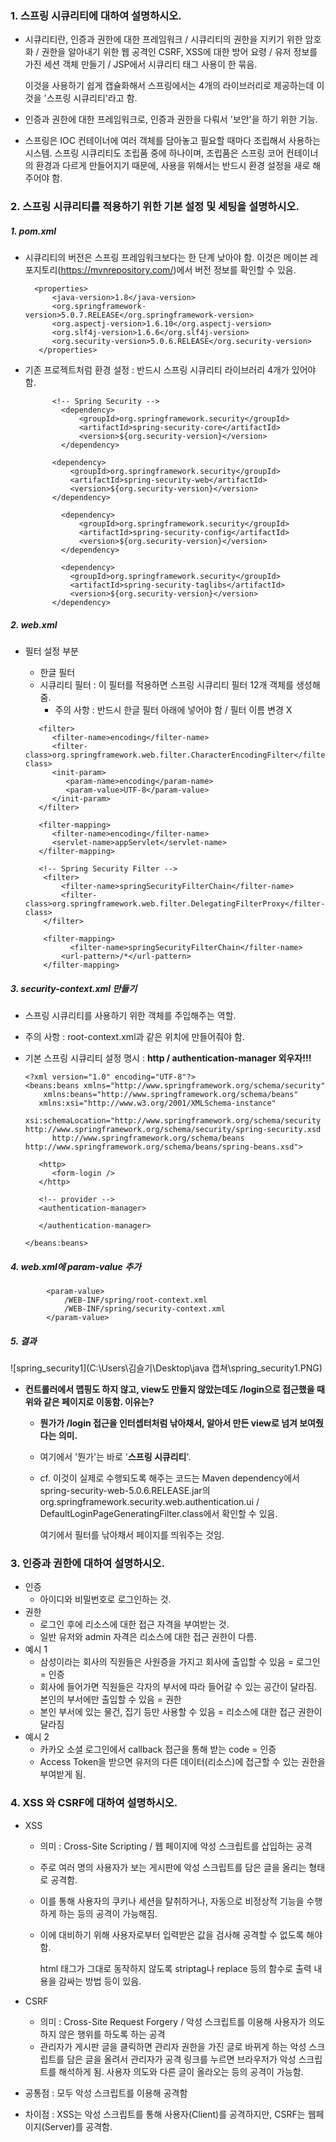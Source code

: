### 1. 스프링 시큐리티에 대하여 설명하시오.

- 시큐리티란, 인증과 권한에 대한 프레임워크 / 시큐리티의 권한을 지키기 위한 암호화 / 권한을 알아내기 위한 웹 공격인 CSRF, XSS에 대한 방어 요령 / 유저 정보를 가진 세션 객체 만들기 / JSP에서 시큐리티 태그 사용이 한 묶음.

  이것을 사용하기 쉽게 캡슐화해서 스프링에서는 4개의 라이브러리로 제공하는데 이것을 '스프링 시큐리티'라고 함.

- 인증과 권한에 대한 프레임워크로, 인증과 권한을 다뤄서 '보안'을 하기 위한 기능.

- 스프링은 IOC 컨테이너에 여러 객체를 담아놓고 필요할 때마다 조립해서 사용하는 시스템. 스프링 시큐리티도  조립품 중에 하나이며, 조립품은 스프링 코어 컨테이너의 환경과 다르게 만들어지기 때문에, 사용을 위해서는 반드시 환경 설정을 새로 해주어야 함.









### 2. 스프링 시큐리티를 적용하기 위한 기본 설정 및 세팅을 설명하시오.

##### 1. pom.xml

- 시큐리티의 버전은 스프링 프레임워크보다는 한 단계 낮아야 함. 이것은 메이븐 레포지토리(https://mvnrepository.com/)에서 버전 정보를 확인할 수 있음.

  ```
    <properties>
        <java-version>1.8</java-version>
        <org.springframework-version>5.0.7.RELEASE</org.springframework-version>
        <org.aspectj-version>1.6.10</org.aspectj-version>
        <org.slf4j-version>1.6.6</org.slf4j-version>
        <org.security-version>5.0.6.RELEASE</org.security-version>
     </properties>
  ```

- 기존 프로젝트처럼 환경 설정 : 반드시 스프링 시큐리티 라이브러리 4개가 있어야 함.

  ```
  		<!-- Spring Security -->
          <dependency>
              <groupId>org.springframework.security</groupId>
              <artifactId>spring-security-core</artifactId>
              <version>${org.security-version}</version>
          </dependency>
          
  		<dependency>
  		    <groupId>org.springframework.security</groupId>
  		    <artifactId>spring-security-web</artifactId>
  		    <version>${org.security-version}</version>
  		</dependency>
  		
          <dependency>
              <groupId>org.springframework.security</groupId>
              <artifactId>spring-security-config</artifactId>
              <version>${org.security-version}</version>
          </dependency>
          
          <dependency>
  		    <groupId>org.springframework.security</groupId>
  		    <artifactId>spring-security-taglibs</artifactId>
  		    <version>${org.security-version}</version>
  		</dependency>
  ```



##### 2. web.xml

- 필터 설정 부분

  - 한글 필터
  - 시큐리티 필터 : 이 필터를 적용하면 스프링 시큐리티 필터 12개 객체를 생성해줌.
    - 주의 사항 : 반드시 한글 필터 아래에 넣어야 함 / 필터 이름 변경 X

  ```
     <filter>
        <filter-name>encoding</filter-name>
        <filter-class>org.springframework.web.filter.CharacterEncodingFilter</filter-class>
        <init-param>
           <param-name>encoding</param-name>
           <param-value>UTF-8</param-value>
        </init-param>
     </filter>
  
     <filter-mapping>
        <filter-name>encoding</filter-name>
        <servlet-name>appServlet</servlet-name>
     </filter-mapping>
     
     <!-- Spring Security Filter -->
      <filter>
          <filter-name>springSecurityFilterChain</filter-name>
          <filter-class>org.springframework.web.filter.DelegatingFilterProxy</filter-class>
      </filter>
   
      <filter-mapping>
            <filter-name>springSecurityFilterChain</filter-name>
          <url-pattern>/*</url-pattern>
      </filter-mapping>
  ```



##### 3. security-context.xml 만들기

- 스프링 시큐리티를 사용하기 위한 객체를 주입해주는 역할.

- 주의 사항 : root-context.xml과 같은 위치에 만들어줘야 함.

- 기본 스프링 시큐리티 설정 명시 : **http / authentication-manager 외우자!!!**

  ```
  <?xml version="1.0" encoding="UTF-8"?>
  <beans:beans xmlns="http://www.springframework.org/schema/security"
      xmlns:beans="http://www.springframework.org/schema/beans"
     xmlns:xsi="http://www.w3.org/2001/XMLSchema-instance"
     xsi:schemaLocation="http://www.springframework.org/schema/security http://www.springframework.org/schema/security/spring-security.xsd
        http://www.springframework.org/schema/beans http://www.springframework.org/schema/beans/spring-beans.xsd">
      
     <http> 
        <form-login />
     </http> 
     
     <!-- provider --> 
     <authentication-manager>
  
     </authentication-manager>
      
  </beans:beans>
  ```



#####  4. web.xml에 param-value 추가

```
		<param-value>
			/WEB-INF/spring/root-context.xml
			/WEB-INF/spring/security-context.xml
		</param-value>
```



##### 5. 결과

 ![spring_security1](C:\Users\김슬기\Desktop\java 캡쳐\spring_security1.PNG)

- **컨트롤러에서 맵핑도 하지 않고, view도 만들지 않았는데도 /login으로 접근했을 때 위와 같은 페이지로 이동함. 이유는?**

  - **뭔가가 /login 접근을 인터셉터처럼 낚아채서, 알아서 만든 view로 넘겨 보여줬다는 의미.**

  - 여기에서 '뭔가'는 바로 '**스프링 시큐리티**'.

  - cf. 이것이 실제로 수행되도록 해주는 코드는 Maven dependency에서 spring-security-web-5.0.6.RELEASE.jar의 org.springframework.security.web.authentication.ui / DefaultLoginPageGeneratingFilter.class에서 확인할 수 있음.

    여기에서 필터를 낚아채서 페이지를 띄워주는 것임.





### 3. 인증과 권한에 대하여 설명하시오.

- 인증
  - 아이디와 비밀번호로 로그인하는 것.
- 권한
  - 로그인 후에 리소스에 대한 접근 자격을 부여받는 것.
  - 일반 유저와 admin 자격은 리소스에 대한 접근 권한이 다름.
- 예시 1
  - 삼성이라는 회사의 직원들은 사원증을 가지고 회사에 출입할 수 있음 = 로그인 = 인증
  - 회사에 들어가면 직원들은 각자의 부서에 따라 들어갈 수 있는 공간이 달라짐. 본인의 부서에만 출입할 수 있음 = 권한
  - 본인 부서에 있는 물건, 집기 등만 사용할 수 있음 = 리소스에 대한 접근 권한이 달라짐
- 예시 2
  - 카카오 소셜 로그인에서 callback 접근을 통해 받는 code = 인증
  - Access Token을 받으면 유저의 다른 데이터(리소스)에 접근할 수 있는 권한을 부여받게 됨.







### 4. XSS 와 CSRF에 대하여 설명하시오.

- XSS

  - 의미 : Cross-Site Scripting / 웹 페이지에 악성 스크립트를 삽입하는 공격

  - 주로 여러 명의 사용자가 보는 게시판에 악성 스크립트를 담은 글을 올리는 형태로 공격함.

  - 이를 통해 사용자의 쿠키나 세션을 탈취하거나, 자동으로 비정상적 기능을 수행하게 하는 등의 공격이 가능해짐.

  - 이에 대비하기 위해 사용자로부터 입력받은 값을 검사해 공격할 수 없도록 해야 함.

    html 태그가 그대로 동작하지 않도록 striptag나 replace 등의 함수로 출력 내용을 감싸는 방법 등이 있음.

- CSRF

  - 의미 : Cross-Site Request Forgery / 악성 스크립트를 이용해 사용자가 의도하지 않은 행위를 하도록 하는 공격
  - 관리자가 게시판 글을 클릭하면 관리자 권한을 가진 글로 바뀌게 하는 악성 스크립트를 담은 글을 올려서 관리자가 공격 링크를 누르면 브라우저가 악성 스크립트를 해석하게 됨. 사용자 의도와 다른 글이 올라오는 등의 공격이 가능함.

- 공통점 : 모두 악성 스크립트를 이용해 공격함

- 차이점 : XSS는 악성 스크립트를 통해 사용자(Client)를 공격하지만, CSRF는 웹페이지(Server)를 공격함.